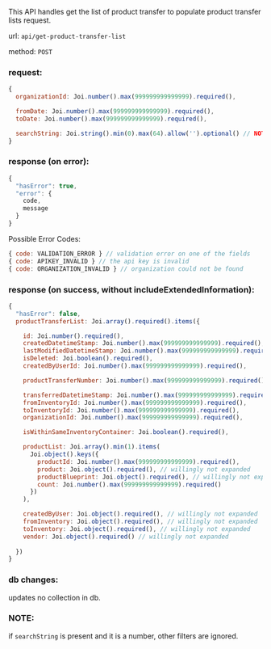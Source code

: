 This API handles get the list of product transfer to populate product transfer lists request.

url: `api/get-product-transfer-list`

method: `POST`

### request: 
```js
{
  organizationId: Joi.number().max(999999999999999).required(),

  fromDate: Joi.number().max(999999999999999).required(),
  toDate: Joi.number().max(999999999999999).required(),

  searchString: Joi.string().min(0).max(64).allow('').optional() // NOTE: searchString is currently used for productTransferNumber. We can extend it for other purposes later
}
```

### response (on error):
```js
{
  "hasError": true,
  "error": {
    code,
    message
  }
}
```

Possible Error Codes:
```js
{ code: VALIDATION_ERROR } // validation error on one of the fields
{ code: APIKEY_INVALID } // the api key is invalid
{ code: ORGANIZATION_INVALID } // organization could not be found
```

### response (on success, without includeExtendedInformation):
```js
{
  "hasError": false,
  productTransferList: Joi.array().required().items({

    id: Joi.number().required(),
    createdDatetimeStamp: Joi.number().max(999999999999999).required(),
    lastModifiedDatetimeStamp: Joi.number().max(999999999999999).required(),
    isDeleted: Joi.boolean().required(),
    createdByUserId: Joi.number().max(999999999999999).required(),

    productTransferNumber: Joi.number().max(999999999999999).required(),

    transferredDatetimeStamp: Joi.number().max(999999999999999).required(),
    fromInventoryId: Joi.number().max(999999999999999).required(),
    toInventoryId: Joi.number().max(999999999999999).required(),
    organizationId: Joi.number().max(999999999999999).required(),

    isWithinSameInventoryContainer: Joi.boolean().required(),

    productList: Joi.array().min(1).items(
      Joi.object().keys({
        productId: Joi.number().max(999999999999999).required(),
        product: Joi.object().required(), // willingly not expanded
        productBlueprint: Joi.object().required(), // willingly not expanded
        count: Joi.number().max(999999999999999).required()
      })
    ),

    createdByUser: Joi.object().required(), // willingly not expanded
    fromInventory: Joi.object().required(), // willingly not expanded
    toInventory: Joi.object().required(), // willingly not expanded
    vendor: Joi.object().required() // willingly not expanded
  
  })
}
```

### db changes:
updates no collection in db.

### NOTE:

if `searchString` is present and it is a number, other filters are ignored.